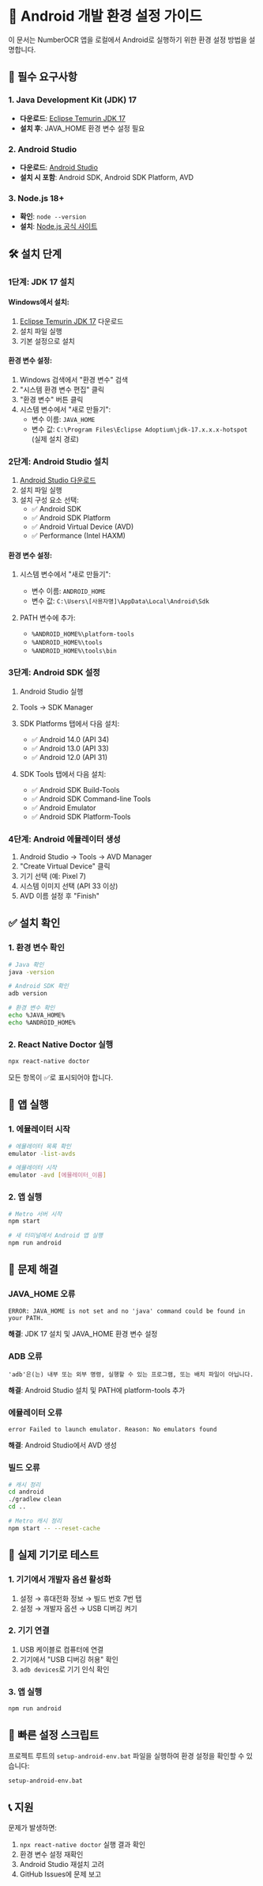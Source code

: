 # 📱 Android 개발 환경 설정 가이드

이 문서는 NumberOCR 앱을 로컬에서 Android로 실행하기 위한 환경 설정 방법을 설명합니다.

## 🔧 필수 요구사항

### 1. Java Development Kit (JDK) 17
- **다운로드**: [Eclipse Temurin JDK 17](https://adoptium.net/temurin/releases/?version=17)
- **설치 후**: JAVA_HOME 환경 변수 설정 필요

### 2. Android Studio
- **다운로드**: [Android Studio](https://developer.android.com/studio)
- **설치 시 포함**: Android SDK, Android SDK Platform, AVD

### 3. Node.js 18+
- **확인**: `node --version`
- **설치**: [Node.js 공식 사이트](https://nodejs.org/)

## 🛠️ 설치 단계

### 1단계: JDK 17 설치

#### Windows에서 설치:
1. [Eclipse Temurin JDK 17](https://adoptium.net/temurin/releases/?version=17) 다운로드
2. 설치 파일 실행
3. 기본 설정으로 설치

#### 환경 변수 설정:
1. Windows 검색에서 "환경 변수" 검색
2. "시스템 환경 변수 편집" 클릭
3. "환경 변수" 버튼 클릭
4. 시스템 변수에서 "새로 만들기":
   - 변수 이름: `JAVA_HOME`
   - 변수 값: `C:\Program Files\Eclipse Adoptium\jdk-17.x.x.x-hotspot` (실제 설치 경로)

### 2단계: Android Studio 설치

1. [Android Studio 다운로드](https://developer.android.com/studio)
2. 설치 파일 실행
3. 설치 구성 요소 선택:
   - ✅ Android SDK
   - ✅ Android SDK Platform
   - ✅ Android Virtual Device (AVD)
   - ✅ Performance (Intel HAXM)

#### 환경 변수 설정:
1. 시스템 변수에서 "새로 만들기":
   - 변수 이름: `ANDROID_HOME`
   - 변수 값: `C:\Users\[사용자명]\AppData\Local\Android\Sdk`

2. PATH 변수에 추가:
   - `%ANDROID_HOME%\platform-tools`
   - `%ANDROID_HOME%\tools`
   - `%ANDROID_HOME%\tools\bin`

### 3단계: Android SDK 설정

1. Android Studio 실행
2. Tools → SDK Manager
3. SDK Platforms 탭에서 다음 설치:
   - ✅ Android 14.0 (API 34)
   - ✅ Android 13.0 (API 33)
   - ✅ Android 12.0 (API 31)

4. SDK Tools 탭에서 다음 설치:
   - ✅ Android SDK Build-Tools
   - ✅ Android SDK Command-line Tools
   - ✅ Android Emulator
   - ✅ Android SDK Platform-Tools

### 4단계: Android 에뮬레이터 생성

1. Android Studio → Tools → AVD Manager
2. "Create Virtual Device" 클릭
3. 기기 선택 (예: Pixel 7)
4. 시스템 이미지 선택 (API 33 이상)
5. AVD 이름 설정 후 "Finish"

## ✅ 설치 확인

### 1. 환경 변수 확인
```bash
# Java 확인
java -version

# Android SDK 확인
adb version

# 환경 변수 확인
echo %JAVA_HOME%
echo %ANDROID_HOME%
```

### 2. React Native Doctor 실행
```bash
npx react-native doctor
```

모든 항목이 ✅로 표시되어야 합니다.

## 🚀 앱 실행

### 1. 에뮬레이터 시작
```bash
# 에뮬레이터 목록 확인
emulator -list-avds

# 에뮬레이터 시작
emulator -avd [에뮬레이터_이름]
```

### 2. 앱 실행
```bash
# Metro 서버 시작
npm start

# 새 터미널에서 Android 앱 실행
npm run android
```

## 🔧 문제 해결

### JAVA_HOME 오류
```
ERROR: JAVA_HOME is not set and no 'java' command could be found in your PATH.
```
**해결**: JDK 17 설치 및 JAVA_HOME 환경 변수 설정

### ADB 오류
```
'adb'은(는) 내부 또는 외부 명령, 실행할 수 있는 프로그램, 또는 배치 파일이 아닙니다.
```
**해결**: Android Studio 설치 및 PATH에 platform-tools 추가

### 에뮬레이터 오류
```
error Failed to launch emulator. Reason: No emulators found
```
**해결**: Android Studio에서 AVD 생성

### 빌드 오류
```bash
# 캐시 정리
cd android
./gradlew clean
cd ..

# Metro 캐시 정리
npm start -- --reset-cache
```

## 📱 실제 기기로 테스트

### 1. 기기에서 개발자 옵션 활성화
1. 설정 → 휴대전화 정보 → 빌드 번호 7번 탭
2. 설정 → 개발자 옵션 → USB 디버깅 켜기

### 2. 기기 연결
1. USB 케이블로 컴퓨터에 연결
2. 기기에서 "USB 디버깅 허용" 확인
3. `adb devices`로 기기 인식 확인

### 3. 앱 실행
```bash
npm run android
```

## 🎯 빠른 설정 스크립트

프로젝트 루트의 `setup-android-env.bat` 파일을 실행하여 환경 설정을 확인할 수 있습니다:

```bash
setup-android-env.bat
```

## 📞 지원

문제가 발생하면:
1. `npx react-native doctor` 실행 결과 확인
2. 환경 변수 설정 재확인
3. Android Studio 재설치 고려
4. GitHub Issues에 문제 보고 
